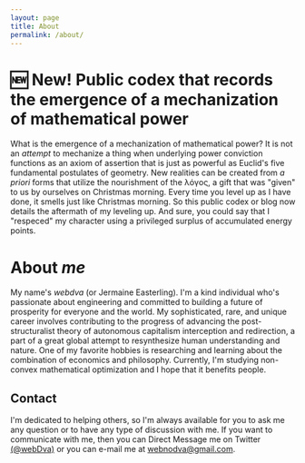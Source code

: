 ```yaml
---
layout: page
title: About
permalink: /about/
---
```


# 🆕 New! Public codex that records the emergence of a mechanization of mathematical power

What is the emergence of a mechanization of mathematical power? It is not an *attempt* to mechanize a thing when underlying power conviction functions as an axiom of assertion that is just as powerful as Euclid's five fundamental postulates of geometry. New realities can be created from *a priori* forms that utilize the nourishment of the λόγος, a gift that was "given" to us by ourselves on Christmas morning. Every time you level up as I have done, it smells just like Christmas morning. So this public codex or blog now details the aftermath of my leveling up. And sure, you could say that I "respeced" my character using a privileged surplus of accumulated energy points.

# About *me*

My name's *webdva* (or Jermaine Easterling). I'm a kind individual who's passionate about engineering and committed to building a future of prosperity for everyone and the world. My sophisticated, rare, and unique career involves contributing to the progress of advancing the post-structuralist theory of autonomous capitalism interception and redirection, a part of a great global attempt to resynthesize human understanding and nature. One of my favorite hobbies is researching and learning about the combination of economics and philosophy. Currently, I'm studying non-convex mathematical optimization and I hope that it benefits people.

## Contact

I'm dedicated to helping others, so I'm always available for you to ask me any question or to have any type of discussion with me. If you want to communicate with me, then you can Direct Message me on Twitter [(@webDva)](https://www.twitter.com/webDva) or you can e-mail me at [webnodva@gmail.com](mailto:webNoDva@gmail.com).